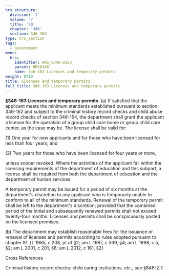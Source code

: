 ```yaml
---
hrs_structure:
  division: '1'
  volume: '7'
  title: '20'
  chapter: '346'
  section: 346-163
type: hrs_section
tags:
  - Government
menu:
  hrs:
    identifier: HRS_0346-0163
    parent: HRS0346
    name: 346-163 Licenses and temporary permits
weight: 8710
title: Licenses and temporary permits
full_title: 346-163 Licenses and temporary permits
---
```

**§346-163 Licenses and temporary permits**. (a) If satisfied that the applicant meets the minimum standards established pursuant to section 346-162 and subject to the criminal history record checks and child abuse record checks of section 346-154, the department shall grant the applicant a license for the operation of a group child care home or group child care center, as the case may be. The license shall be valid for:

(1) One year for new applicants and for those who have been licensed for less than four years; and

(2) Two years for those who have been licensed for four years or more,

unless sooner revoked. Where the activities of the applicant fall within the licensing requirements of the department of education and this subpart, a license shall be required from both the department of education and the department of human services.

A temporary permit may be issued for a period of six months at the department's discretion to any applicant who is temporarily unable to conform to all of the minimum standards. Renewal of the temporary permit shall be left to the department's discretion; provided that the combined period of the initial and subsequently renewed permits shall not exceed twenty-four months. Licenses and permits shall be conspicuously posted on the licensed premises.

(b) The department may establish reasonable fees for the issuance or renewal of licenses and permits according to rules adopted pursuant to chapter 91\. [L 1985, c 208, pt of §2; am L 1987, c 339, §4; am L 1998, c 5, §2; am L 2001, c 201, §6; am L 2012, c 161, §2]

Cross References

Criminal history record checks: child caring institutions, etc., see §846-2.7.